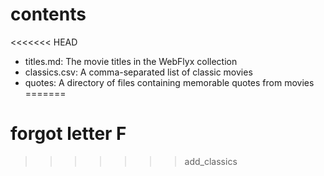 # contents
<<<<<<< HEAD

- titles.md: The movie titles in the WebFlyx collection
- classics.csv: A comma-separated list of classic movies
- quotes: A directory of files containing memorable quotes from movies
=======
# forgot letter F
>>>>>>> add_classics

